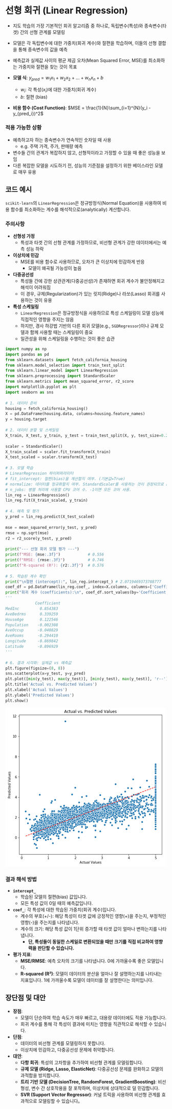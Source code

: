# 선형 회귀 (Linear Regression)

- 지도 학습의 가장 기본적인 회귀 알고리즘 중 하나로, 독립변수(특성)와 종속변수(타겟) 간의 선형 관계를 모델링
- 모델은 각 독립변수에 대한 가중치(회귀 계수)와 절편을 학습하며, 이들의 선형 결합을 통해 종속변수의 값을 예측
- 예측값과 실제값 사이의 평균 제곱 오차(Mean Squared Error, MSE)를 최소화하는 가중치와 절편을 찾는 것이 목표

- **모델 식**: $y_{pred} = w_1x_1 + w_2x_2 + ... + w_nx_n + b$
  - $w_i$: 각 특성($x_i$)에 대한 가중치(회귀 계수)
  - $b$: 절편 (bias)
- **비용 함수 (Cost Function)**: $MSE = \frac{1}{N}\sum_{i=1}^{N}(y_i - y_{pred_i})^2$

### 적용 가능한 상황
- 예측하고자 하는 종속변수가 연속적인 숫자일 때 사용
    - e.g. 주택 가격, 주가, 판매량 예측
- 변수들 간의 관계가 복잡하지 않고, 선형적이라고 가정할 수 있을 때 좋은 성능을 보임
- 다른 복잡한 모델을 시도하기 전, 성능의 기준점을 설정하기 위한 베이스라인 모델로 매우 유용

## 코드 예시
`scikit-learn`의 `LinearRegression`은 정규방정식(Normal Equation)을 사용하여 비용 함수를 최소화하는 계수를 해석적으로(analytically) 계산합니다.

### 주의사항
- **선형성 가정**
    - 특성과 타겟 간의 선형 관계를 가정하므로, 비선형 관계가 강한 데이터에서는 예측 성능 하락
- **이상치에 민감**
    - MSE를 비용 함수로 사용하므로, 오차가 큰 이상치에 민감하게 반응
        - 모델이 왜곡될 가능성이 높음
- **다중공선성**
    - 특성들 간에 강한 상관관계(다중공선성)가 존재하면 회귀 계수가 불안정해지고 해석이 어려워짐
    - 이 경우, 규제(Regularization)가 있는 릿지(Ridge)나 라쏘(Lasso) 회귀를 사용하는 것이 유용
- **특성 스케일링**
    - `LinearRegression`은 정규방정식을 사용하므로 특성 스케일링이 모델 성능에 직접적인 영향을 주지는 않음
    - 하지만, 경사 하강법 기반의 다른 회귀 모델(e.g., `SGDRegressor`)이나 규제 모델과 함께 사용할 때는 스케일링이 중요
    - 일관성을 위해 스케일링을 수행하는 것이 좋은 습관

```python
import numpy as np
import pandas as pd
from sklearn.datasets import fetch_california_housing
from sklearn.model_selection import train_test_split
from sklearn.linear_model import LinearRegression
from sklearn.preprocessing import StandardScaler
from sklearn.metrics import mean_squared_error, r2_score
import matplotlib.pyplot as plt
import seaborn as sns

# 1. 데이터 준비
housing = fetch_california_housing()
X = pd.DataFrame(housing.data, columns=housing.feature_names)
y = housing.target

# 2. 데이터 분할 및 스케일링
X_train, X_test, y_train, y_test = train_test_split(X, y, test_size=0.2, random_state=42)

scaler = StandardScaler()
X_train_scaled = scaler.fit_transform(X_train)
X_test_scaled = scaler.transform(X_test)

# 3. 모델 학습
# LinearRegression 하이퍼파라미터
# fit_intercept: 절편(bias)을 계산할지 여부. (기본값=True)
# normalize: 데이터를 정규화할지 여부. StandardScaler를 사용하는 것이 권장되므로 False로 둡니다. (Deprecated since version 1.0)
# n_jobs: 병렬 처리에 사용할 CPU 코어 수. -1이면 모든 코어 사용.
lin_reg = LinearRegression()
lin_reg.fit(X_train_scaled, y_train)

# 4. 예측 및 평가
y_pred = lin_reg.predict(X_test_scaled)

mse = mean_squared_error(y_test, y_pred)
rmse = np.sqrt(mse)
r2 = r2_score(y_test, y_pred)

print("--- 선형 회귀 모델 평가 ---")
print(f"MSE: {mse:.3f}")            # 0.556
print(f"RMSE: {rmse:.3f}")          # 0.746
print(f"R-squared (R²): {r2:.3f}")  # 0.576

# 5. 학습된 계수 확인
print("\n절편 (intercept):", lin_reg.intercept_) # 2.0719469373788777
coef_df = pd.DataFrame(lin_reg.coef_, index=X.columns, columns=['Coefficient'])
print("회귀 계수 (coefficients):\n", coef_df.sort_values(by='Coefficient', ascending=False))
'''
             Coefficient
MedInc         0.854383
AveBedrms      0.339259
HouseAge       0.122546
Population    -0.002308
AveOccup      -0.040829
AveRooms      -0.294410
Longitude     -0.869842
Latitude      -0.896929
'''

# 6. 결과 시각화: 실제값 vs 예측값
plt.figure(figsize=(8, 8))
sns.scatterplot(x=y_test, y=y_pred)
plt.plot([min(y_test), max(y_test)], [min(y_test), max(y_test)], 'r--') # y=x 직선
plt.title('Actual vs. Predicted Values')
plt.xlabel('Actual Values')
plt.ylabel('Predicted Values')
plt.show()
```
![선형 회귀](<선형 회귀.png>)

### 결과 해석 방법
- **`intercept_`**
    - 학습된 모델의 절편(bias) 값입니다.
    - 모든 특성 값이 0일 때의 예측값입니다.
- **`coef_`**: 각 특성에 대한 학습된 가중치(회귀 계수)입니다.
    - 계수의 부호(+/-): 해당 특성이 타겟 값에 긍정적인 영향(+)을 주는지, 부정적인 영향(-)을 주는지를 나타냅니다.
    - 계수의 크기: 해당 특성 값이 1단위 증가할 때 타겟 값이 얼마나 변하는지를 나타냅니다.
        - **단, 특성들이 동일한 스케일로 변환되었을 때만 크기를 직접 비교하여 영향력을 판단할 수 있습니다.**
- **평가 지표**:
    - **MSE/RMSE**: 예측 오차의 크기를 나타냅니다. 0에 가까울수록 좋은 모델입니다.
    - **R-squared (R²)**: 모델이 데이터의 분산을 얼마나 잘 설명하는지를 나타내는 지표입니다. 1에 가까울수록 모델이 데이터를 잘 설명한다는 의미입니다.

## 장단점 및 대안
- **장점**:
    - 모델이 단순하여 학습 속도가 매우 빠르고, 대용량 데이터에도 적용 가능합니다.
    - 회귀 계수를 통해 각 특성이 결과에 미치는 영향을 직관적으로 해석할 수 있습니다.
- **단점**:
    - 데이터의 비선형 관계를 모델링하지 못합니다.
    - 이상치에 민감하고, 다중공선성 문제에 취약합니다.
- **대안**:
    - **다항 회귀**: 특성의 고차항을 추가하여 비선형 관계를 모델링합니다.
    - **규제 모델 (Ridge, Lasso, ElasticNet)**: 다중공선성 문제를 완화하고 모델의 과적합을 방지합니다.
    - **트리 기반 모델 (DecisionTree, RandomForest, GradientBoosting)**: 비선형성, 변수 간 상호작용을 잘 포착하며, 이상치에 상대적으로 덜 민감합니다.
    - **SVR (Support Vector Regressor)**: 커널 트릭을 사용하여 비선형 관계를 효과적으로 모델링할 수 있습니다。
